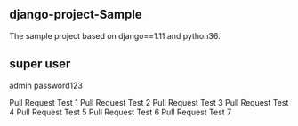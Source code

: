 django-project-Sample
---------------------
The sample project based on django==1.11 and python36.


super user
----------
admin
password123

Pull Request Test 1
Pull Request Test 2
Pull Request Test 3
Pull Request Test 4
Pull Request Test 5
Pull Request Test 6
Pull Request Test 7
